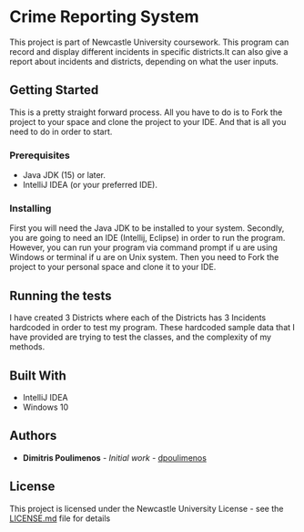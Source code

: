 # Crime Reporting System
This project is part of Newcastle University coursework.
This program can record and display different incidents in specific districts.It can also give a report about incidents 
and districts, depending on what the user inputs.

## Getting Started

This is a pretty straight forward process. All you have to do is to Fork the project to your space and clone the project
to your IDE. And that is all you need to do in order to start.

### Prerequisites

* Java JDK (15) or later.
* IntelliJ IDEA (or your preferred IDE).



### Installing

First you will need the Java JDK to be installed to your system. Secondly, you are going to
need an IDE (Intellij, Eclipse) in order to run the program. However, you can run your program via command prompt if 
u are using Windows or terminal if u are on Unix system. Then you need to Fork the project to your personal space and
clone it to your IDE.


## Running the tests

I have created  3 Districts where each of the Districts has 3 Incidents hardcoded in order to test my program.
These hardcoded sample data that I have provided are trying to test the classes, and the complexity of my methods.

## Built With

* IntelliJ IDEA
* Windows 10

## Authors

* **Dimitris Poulimenos** - *Initial work* - [dpoulimenos](https://nucode.ncl.ac.uk/c0029123)


## License

This project is licensed under the Newcastle University License - see the [LICENSE.md](LICENSE) file for details

